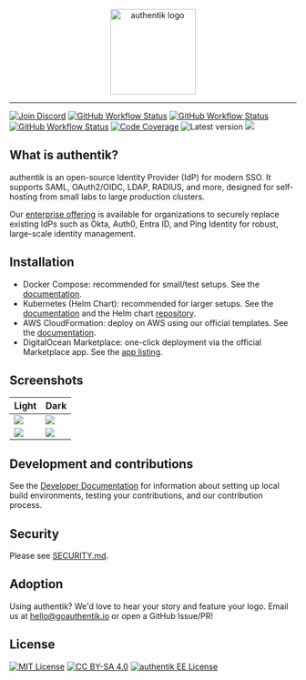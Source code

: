 <p align="center">
    <img src="https://goauthentik.io/img/icon_top_brand_colour.svg" height="150" alt="authentik logo">
</p>

---

[![Join Discord](https://img.shields.io/discord/809154715984199690?label=Discord&style=for-the-badge)](https://goauthentik.io/discord)
[![GitHub Workflow Status](https://img.shields.io/github/actions/workflow/status/goauthentik/authentik/ci-main.yml?branch=main&label=core%20build&style=for-the-badge)](https://github.com/goauthentik/authentik/actions/workflows/ci-main.yml)
[![GitHub Workflow Status](https://img.shields.io/github/actions/workflow/status/goauthentik/authentik/ci-outpost.yml?branch=main&label=outpost%20build&style=for-the-badge)](https://github.com/goauthentik/authentik/actions/workflows/ci-outpost.yml)
[![GitHub Workflow Status](https://img.shields.io/github/actions/workflow/status/goauthentik/authentik/ci-web.yml?branch=main&label=web%20build&style=for-the-badge)](https://github.com/goauthentik/authentik/actions/workflows/ci-web.yml)
[![Code Coverage](https://img.shields.io/codecov/c/gh/goauthentik/authentik?style=for-the-badge)](https://codecov.io/gh/goauthentik/authentik)
![Latest version](https://img.shields.io/docker/v/authentik/server?sort=semver&style=for-the-badge)
[![](https://img.shields.io/badge/Help%20translate-transifex-blue?style=for-the-badge)](https://explore.transifex.com/authentik/authentik/)

## What is authentik?

authentik is an open-source Identity Provider (IdP) for modern SSO. It supports SAML, OAuth2/OIDC, LDAP, RADIUS, and more, designed for self-hosting from small labs to large production clusters.

Our [enterprise offering](https://goauthentik.io/pricing) is available for organizations to securely replace existing IdPs such as Okta, Auth0, Entra ID, and Ping Identity for robust, large-scale identity management.

## Installation

- Docker Compose: recommended for small/test setups. See the [documentation](https://docs.goauthentik.io/docs/install-config/install/docker-compose/).
- Kubernetes (Helm Chart): recommended for larger setups. See the [documentation](https://docs.goauthentik.io/docs/install-config/install/kubernetes/) and the Helm chart [repository](https://github.com/goauthentik/helm).
- AWS CloudFormation: deploy on AWS using our official templates. See the [documentation](https://docs.goauthentik.io/docs/install-config/install/aws/).
- DigitalOcean Marketplace: one-click deployment via the official Marketplace app. See the [app listing](https://marketplace.digitalocean.com/apps/authentik).

## Screenshots

| Light                                                       | Dark                                                       |
| ----------------------------------------------------------- | ---------------------------------------------------------- |
| ![](https://docs.goauthentik.io/img/screen_apps_light.jpg)  | ![](https://docs.goauthentik.io/img/screen_apps_dark.jpg)  |
| ![](https://docs.goauthentik.io/img/screen_admin_light.jpg) | ![](https://docs.goauthentik.io/img/screen_admin_dark.jpg) |

## Development and contributions

See the [Developer Documentation](https://docs.goauthentik.io/docs/developer-docs/) for information about setting up local build environments, testing your contributions, and our contribution process.

## Security

Please see [SECURITY.md](SECURITY.md).

## Adoption

Using authentik? We'd love to hear your story and feature your logo. Email us at [hello@goauthentik.io](mailto:hello@goauthentik.io) or open a GitHub Issue/PR!

## License

[![MIT License](https://img.shields.io/badge/License-MIT-green?style=for-the-badge)](LICENSE)
[![CC BY-SA 4.0](https://img.shields.io/badge/License-CC%20BY--SA%204.0-lightgrey?style=for-the-badge)](website/LICENSE)
[![authentik EE License](https://img.shields.io/badge/License-EE-orange?style=for-the-badge)](authentik/enterprise/LICENSE)
